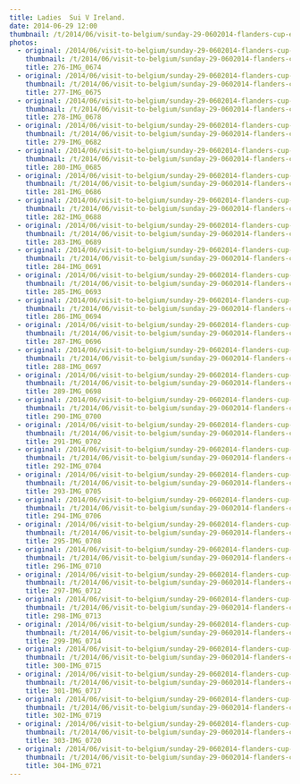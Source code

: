 ```yaml
---
title: Ladies  Sui V Ireland.
date: 2014-06-29 12:00
thumbnail: /t/2014/06/visit-to-belgium/sunday-29-0602014-flanders-cup-e-c-a-cup-mechelen/ladies-sui-v-ireland/276-img_0674.jpg
photos:
  - original: /2014/06/visit-to-belgium/sunday-29-0602014-flanders-cup-e-c-a-cup-mechelen/ladies-sui-v-ireland/276-img_0674.jpg
    thumbnail: /t/2014/06/visit-to-belgium/sunday-29-0602014-flanders-cup-e-c-a-cup-mechelen/ladies-sui-v-ireland/276-img_0674.jpg
    title: 276-IMG_0674
  - original: /2014/06/visit-to-belgium/sunday-29-0602014-flanders-cup-e-c-a-cup-mechelen/ladies-sui-v-ireland/277-img_0675.jpg
    thumbnail: /t/2014/06/visit-to-belgium/sunday-29-0602014-flanders-cup-e-c-a-cup-mechelen/ladies-sui-v-ireland/277-img_0675.jpg
    title: 277-IMG_0675
  - original: /2014/06/visit-to-belgium/sunday-29-0602014-flanders-cup-e-c-a-cup-mechelen/ladies-sui-v-ireland/278-img_0678.jpg
    thumbnail: /t/2014/06/visit-to-belgium/sunday-29-0602014-flanders-cup-e-c-a-cup-mechelen/ladies-sui-v-ireland/278-img_0678.jpg
    title: 278-IMG_0678
  - original: /2014/06/visit-to-belgium/sunday-29-0602014-flanders-cup-e-c-a-cup-mechelen/ladies-sui-v-ireland/279-img_0682.jpg
    thumbnail: /t/2014/06/visit-to-belgium/sunday-29-0602014-flanders-cup-e-c-a-cup-mechelen/ladies-sui-v-ireland/279-img_0682.jpg
    title: 279-IMG_0682
  - original: /2014/06/visit-to-belgium/sunday-29-0602014-flanders-cup-e-c-a-cup-mechelen/ladies-sui-v-ireland/280-img_0685.jpg
    thumbnail: /t/2014/06/visit-to-belgium/sunday-29-0602014-flanders-cup-e-c-a-cup-mechelen/ladies-sui-v-ireland/280-img_0685.jpg
    title: 280-IMG_0685
  - original: /2014/06/visit-to-belgium/sunday-29-0602014-flanders-cup-e-c-a-cup-mechelen/ladies-sui-v-ireland/281-img_0686.jpg
    thumbnail: /t/2014/06/visit-to-belgium/sunday-29-0602014-flanders-cup-e-c-a-cup-mechelen/ladies-sui-v-ireland/281-img_0686.jpg
    title: 281-IMG_0686
  - original: /2014/06/visit-to-belgium/sunday-29-0602014-flanders-cup-e-c-a-cup-mechelen/ladies-sui-v-ireland/282-img_0688.jpg
    thumbnail: /t/2014/06/visit-to-belgium/sunday-29-0602014-flanders-cup-e-c-a-cup-mechelen/ladies-sui-v-ireland/282-img_0688.jpg
    title: 282-IMG_0688
  - original: /2014/06/visit-to-belgium/sunday-29-0602014-flanders-cup-e-c-a-cup-mechelen/ladies-sui-v-ireland/283-img_0689.jpg
    thumbnail: /t/2014/06/visit-to-belgium/sunday-29-0602014-flanders-cup-e-c-a-cup-mechelen/ladies-sui-v-ireland/283-img_0689.jpg
    title: 283-IMG_0689
  - original: /2014/06/visit-to-belgium/sunday-29-0602014-flanders-cup-e-c-a-cup-mechelen/ladies-sui-v-ireland/284-img_0691.jpg
    thumbnail: /t/2014/06/visit-to-belgium/sunday-29-0602014-flanders-cup-e-c-a-cup-mechelen/ladies-sui-v-ireland/284-img_0691.jpg
    title: 284-IMG_0691
  - original: /2014/06/visit-to-belgium/sunday-29-0602014-flanders-cup-e-c-a-cup-mechelen/ladies-sui-v-ireland/285-img_0693.jpg
    thumbnail: /t/2014/06/visit-to-belgium/sunday-29-0602014-flanders-cup-e-c-a-cup-mechelen/ladies-sui-v-ireland/285-img_0693.jpg
    title: 285-IMG_0693
  - original: /2014/06/visit-to-belgium/sunday-29-0602014-flanders-cup-e-c-a-cup-mechelen/ladies-sui-v-ireland/286-img_0694.jpg
    thumbnail: /t/2014/06/visit-to-belgium/sunday-29-0602014-flanders-cup-e-c-a-cup-mechelen/ladies-sui-v-ireland/286-img_0694.jpg
    title: 286-IMG_0694
  - original: /2014/06/visit-to-belgium/sunday-29-0602014-flanders-cup-e-c-a-cup-mechelen/ladies-sui-v-ireland/287-img_0696.jpg
    thumbnail: /t/2014/06/visit-to-belgium/sunday-29-0602014-flanders-cup-e-c-a-cup-mechelen/ladies-sui-v-ireland/287-img_0696.jpg
    title: 287-IMG_0696
  - original: /2014/06/visit-to-belgium/sunday-29-0602014-flanders-cup-e-c-a-cup-mechelen/ladies-sui-v-ireland/288-img_0697.jpg
    thumbnail: /t/2014/06/visit-to-belgium/sunday-29-0602014-flanders-cup-e-c-a-cup-mechelen/ladies-sui-v-ireland/288-img_0697.jpg
    title: 288-IMG_0697
  - original: /2014/06/visit-to-belgium/sunday-29-0602014-flanders-cup-e-c-a-cup-mechelen/ladies-sui-v-ireland/289-img_0698.jpg
    thumbnail: /t/2014/06/visit-to-belgium/sunday-29-0602014-flanders-cup-e-c-a-cup-mechelen/ladies-sui-v-ireland/289-img_0698.jpg
    title: 289-IMG_0698
  - original: /2014/06/visit-to-belgium/sunday-29-0602014-flanders-cup-e-c-a-cup-mechelen/ladies-sui-v-ireland/290-img_0700.jpg
    thumbnail: /t/2014/06/visit-to-belgium/sunday-29-0602014-flanders-cup-e-c-a-cup-mechelen/ladies-sui-v-ireland/290-img_0700.jpg
    title: 290-IMG_0700
  - original: /2014/06/visit-to-belgium/sunday-29-0602014-flanders-cup-e-c-a-cup-mechelen/ladies-sui-v-ireland/291-img_0702.jpg
    thumbnail: /t/2014/06/visit-to-belgium/sunday-29-0602014-flanders-cup-e-c-a-cup-mechelen/ladies-sui-v-ireland/291-img_0702.jpg
    title: 291-IMG_0702
  - original: /2014/06/visit-to-belgium/sunday-29-0602014-flanders-cup-e-c-a-cup-mechelen/ladies-sui-v-ireland/292-img_0704.jpg
    thumbnail: /t/2014/06/visit-to-belgium/sunday-29-0602014-flanders-cup-e-c-a-cup-mechelen/ladies-sui-v-ireland/292-img_0704.jpg
    title: 292-IMG_0704
  - original: /2014/06/visit-to-belgium/sunday-29-0602014-flanders-cup-e-c-a-cup-mechelen/ladies-sui-v-ireland/293-img_0705.jpg
    thumbnail: /t/2014/06/visit-to-belgium/sunday-29-0602014-flanders-cup-e-c-a-cup-mechelen/ladies-sui-v-ireland/293-img_0705.jpg
    title: 293-IMG_0705
  - original: /2014/06/visit-to-belgium/sunday-29-0602014-flanders-cup-e-c-a-cup-mechelen/ladies-sui-v-ireland/294-img_0706.jpg
    thumbnail: /t/2014/06/visit-to-belgium/sunday-29-0602014-flanders-cup-e-c-a-cup-mechelen/ladies-sui-v-ireland/294-img_0706.jpg
    title: 294-IMG_0706
  - original: /2014/06/visit-to-belgium/sunday-29-0602014-flanders-cup-e-c-a-cup-mechelen/ladies-sui-v-ireland/295-img_0708.jpg
    thumbnail: /t/2014/06/visit-to-belgium/sunday-29-0602014-flanders-cup-e-c-a-cup-mechelen/ladies-sui-v-ireland/295-img_0708.jpg
    title: 295-IMG_0708
  - original: /2014/06/visit-to-belgium/sunday-29-0602014-flanders-cup-e-c-a-cup-mechelen/ladies-sui-v-ireland/296-img_0710.jpg
    thumbnail: /t/2014/06/visit-to-belgium/sunday-29-0602014-flanders-cup-e-c-a-cup-mechelen/ladies-sui-v-ireland/296-img_0710.jpg
    title: 296-IMG_0710
  - original: /2014/06/visit-to-belgium/sunday-29-0602014-flanders-cup-e-c-a-cup-mechelen/ladies-sui-v-ireland/297-img_0712.jpg
    thumbnail: /t/2014/06/visit-to-belgium/sunday-29-0602014-flanders-cup-e-c-a-cup-mechelen/ladies-sui-v-ireland/297-img_0712.jpg
    title: 297-IMG_0712
  - original: /2014/06/visit-to-belgium/sunday-29-0602014-flanders-cup-e-c-a-cup-mechelen/ladies-sui-v-ireland/298-img_0713.jpg
    thumbnail: /t/2014/06/visit-to-belgium/sunday-29-0602014-flanders-cup-e-c-a-cup-mechelen/ladies-sui-v-ireland/298-img_0713.jpg
    title: 298-IMG_0713
  - original: /2014/06/visit-to-belgium/sunday-29-0602014-flanders-cup-e-c-a-cup-mechelen/ladies-sui-v-ireland/299-img_0714.jpg
    thumbnail: /t/2014/06/visit-to-belgium/sunday-29-0602014-flanders-cup-e-c-a-cup-mechelen/ladies-sui-v-ireland/299-img_0714.jpg
    title: 299-IMG_0714
  - original: /2014/06/visit-to-belgium/sunday-29-0602014-flanders-cup-e-c-a-cup-mechelen/ladies-sui-v-ireland/300-img_0715.jpg
    thumbnail: /t/2014/06/visit-to-belgium/sunday-29-0602014-flanders-cup-e-c-a-cup-mechelen/ladies-sui-v-ireland/300-img_0715.jpg
    title: 300-IMG_0715
  - original: /2014/06/visit-to-belgium/sunday-29-0602014-flanders-cup-e-c-a-cup-mechelen/ladies-sui-v-ireland/301-img_0717.jpg
    thumbnail: /t/2014/06/visit-to-belgium/sunday-29-0602014-flanders-cup-e-c-a-cup-mechelen/ladies-sui-v-ireland/301-img_0717.jpg
    title: 301-IMG_0717
  - original: /2014/06/visit-to-belgium/sunday-29-0602014-flanders-cup-e-c-a-cup-mechelen/ladies-sui-v-ireland/302-img_0719.jpg
    thumbnail: /t/2014/06/visit-to-belgium/sunday-29-0602014-flanders-cup-e-c-a-cup-mechelen/ladies-sui-v-ireland/302-img_0719.jpg
    title: 302-IMG_0719
  - original: /2014/06/visit-to-belgium/sunday-29-0602014-flanders-cup-e-c-a-cup-mechelen/ladies-sui-v-ireland/303-img_0720.jpg
    thumbnail: /t/2014/06/visit-to-belgium/sunday-29-0602014-flanders-cup-e-c-a-cup-mechelen/ladies-sui-v-ireland/303-img_0720.jpg
    title: 303-IMG_0720
  - original: /2014/06/visit-to-belgium/sunday-29-0602014-flanders-cup-e-c-a-cup-mechelen/ladies-sui-v-ireland/304-img_0721.jpg
    thumbnail: /t/2014/06/visit-to-belgium/sunday-29-0602014-flanders-cup-e-c-a-cup-mechelen/ladies-sui-v-ireland/304-img_0721.jpg
    title: 304-IMG_0721
---
```

